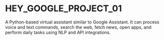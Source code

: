 # HEY_GOOGLE_PROJECT_01
A Python-based virtual assistant similar to Google Assistant. It can process voice and text commands, search the web, fetch news, open apps, and perform daily tasks using NLP and API integrations.
